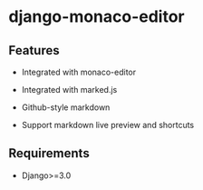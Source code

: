 # django-monaco-editor

## Features
- Integrated with monaco-editor

- Integrated with marked.js 

- Github-style markdown

- Support markdown live preview and shortcuts

  

## Requirements
- Django>=3.0